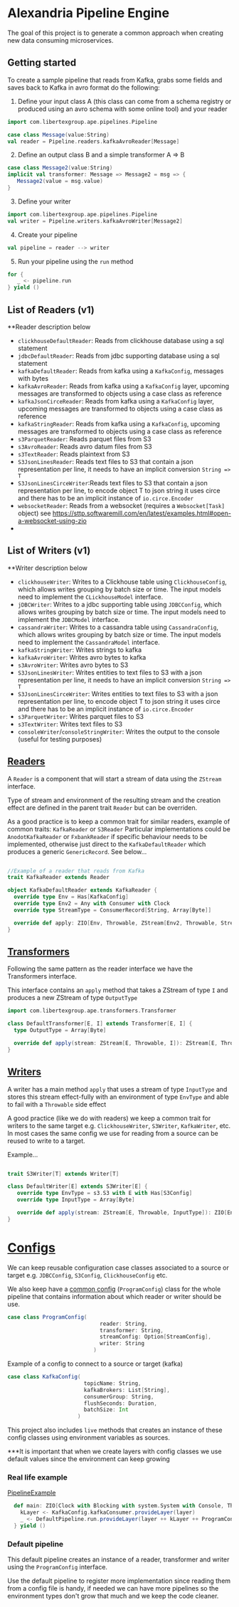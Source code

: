 # Alexandria Pipeline Engine

The goal of this project is to generate a common approach when creating new data consuming microservices.


## Getting started
To create a sample pipeline that reads from Kafka, grabs some fields and saves back to Kafka in avro format do the 
following:

1. Define your input class A (this class can come from a schema registry or produced using an avro schema with some 
   online tool) and your reader
```scala
import com.libertexgroup.ape.pipelines.Pipeline

case class Message(value:String)
val reader = Pipeline.readers.kafkaAvroReader[Message]
```
2. Define an output class B and a simple transformer A => B
```scala
case class Message2(value:String)
implicit val transformer: Message => Message2 = msg => {
   Message2(value = msg.value)
} 
```
3. Define your writer
```scala
import com.libertexgroup.ape.pipelines.Pipeline
val writer = Pipeline.writers.kafkaAvroWriter[Message2]
```
4. Create your pipeline
```scala
val pipeline = reader --> writer
```
5. Run your pipeline using the `run` method
```scala
for {
   _ <- pipeline.run
} yield ()
```
## List of Readers (v1)
**Reader description below
 - `clickhouseDefaultReader`: Reads from clickhouse database using a sql statement
 - `jdbcDefaultReader`: Reads from jdbc supporting database using a sql statement 
 - `kafkaDefaultReader`: Reads from kafka using a `KafkaConfig`, messages with bytes 
 - `kafkaAvroReader`: Reads from kafka using a `KafkaConfig` layer, upcoming messages are transformed to objects using a 
   case class as reference
 - `kafkaJsonCirceReader`: Reads from kafka using a `KafkaConfig` layer, upcoming messages are transformed to objects using a 
   case class as reference
 - `kafkaStringReader`: Reads from kafka using a `KafkaConfig`, upcoming messages are transformed to objects using a case
   class as reference 
 - `s3ParquetReader`: Reads parquet files from S3
 - `s3AvroReader`: Reads avro datum files from S3
 - `s3TextReader`: Reads plaintext from S3
 - `S3JsonLinesReader`: Reads text files to S3 that contain a json representation per line, it needs to have an
  implicit conversion `String => T`
 - `S3JsonLinesCirceWriter`:Reads text files to S3 that contain a json representation per line, to encode
  object T to json string it uses circe and there has to be an implicit instance of `io.circe.Encoder`
 - `websocketReader`: Reads from a websocket (requires a `Websocket[Task]` object) see https://sttp.softwaremill.com/en/latest/examples.html#open-a-websocket-using-zio
 - 
## List of Writers (v1)
**Writer description below
 - `clickhouseWriter`: Writes to a Clickhouse table using `ClickhouseConfig`, which allows writes grouping by batch 
   size or time. The input models need to implement the `CLickhouseModel` interface.
 - `jDBCWriter`: Writes to a jdbc supporting table using `JDBCConfig`, which allows writes grouping by batch
   size or time. The input models need to implement the `JDBCModel` interface.
 - `cassandraWriter`: Writes to a cassandra table using `CassandraConfig`, which allows writes grouping by batch
   size or time. The input models need to implement the `CassandraModel` interface.
 - `kafkaStringWriter`: Writes strings to kafka
 - `kafkaAvroWriter`: Writes avro bytes to kafka
 - `s3AvroWriter`: Writes avro bytes to S3
 - `S3JsonLinesWriter`: Writes entities to text files to S3 with a json representation per line, it needs to have an 
   implicit conversion `String => T`
 - `S3JsonLinesCirceWriter`: Writes entities to text files to S3 with a json representation per line, to encode 
   object T to json string it uses circe and there has to be an implicit instance of `io.circe.Encoder`
 - `s3ParquetWriter`: Writes parquet files to S3
 - `s3TextWriter`: Writes text files to S3
 - `consoleWriter`/`consoleStringWriter`: Writes the output to the console (useful for testing purposes)


[Readers](src/main/scala/com/libertexgroup/ape/readers)
------
A `Reader` is a component that will start a stream of data using the `ZStream` interface.

Type of stream and environment of the resulting stream and the creation effect are defined in the parent trait `Reader` but can be overriden.

As a good practice is to keep a common trait for similar readers, example of common traits: `KafkaReader` or `S3Reader` 
Particular implementations could be `AnodotKafkaReader` or `FxbankReader` if specific behaviour needs to be implemented, 
otherwise just direct to the `KafkaDefaultReader` which produces a generic `GenericRecord`. See below...

```scala

//Example of a reader that reads from Kafka
trait KafkaReader extends Reader

object KafkaDefaultReader extends KafkaReader {
  override type Env = Has[KafkaConfig]
  override type Env2 = Any with Consumer with Clock
  override type StreamType = ConsumerRecord[String, Array[Byte]]

  override def apply: ZIO[Env, Throwable, ZStream[Env2, Throwable, StreamType]] = ???
}
```

[Transformers](src/main/scala/com/libertexgroup/ape/transformers)
------
Following the same pattern as the reader interface we have the Transformers interface.

This interface contains an `apply` method that takes a ZStream of type `I` and produces a new ZStream of type `OutputType`

```scala
import com.libertexgroup.ape.transformers.Transformer

class DefaultTransformer[E, I] extends Transformer[E, I] {
  type OutputType = Array[Byte]

  override def apply(stream: ZStream[E, Throwable, I]): ZStream[E, Throwable, OutputType] = ???
}
```

[Writers](src/main/scala/com/libertexgroup/ape/writers)
------

A writer has a main method `apply` that uses a stream of type `InputType` and stores this stream effect-fully with an environment of type `EnvType` and able to fail with a `Throwable` side effect 

A good practice (like we do with readers) we keep a common trait for writers to the same target e.g. `ClickhouseWriter`, `S3Writer`, `KafkaWriter`, etc.
In most cases the same config we use for reading from a source can be reused to write to a target.

Example...

```scala

trait S3Writer[T] extends Writer[T]

class DefaultWriter[E] extends S3Writer[E] {
   override type EnvType = s3.S3 with E with Has[S3Config]
   override type InputType = Array[Byte]

   override def apply(stream: ZStream[E, Throwable, InputType]): ZIO[EnvType, Throwable, Unit] = ???
}
```

# [Configs](src/main/scala/com/libertexgroup/configs)

We can keep reusable configuration case classes associated to a source or target e.g. `JDBCConfig`, `S3Config`, `ClickhouseConfig` etc.

We also keep have a [common config](src/main/scala/com/libertexgroup/configs/ProgramConfig.scala) (`ProgramConfig`) class for the whole pipeline that contains information about which reader or writer should be use.
```scala
case class ProgramConfig(
                             reader: String,
                             transformer: String,
                             streamConfig: Option[StreamConfig],
                             writer: String
                           )
```

Example of a config to connect to a source or target (kafka)
```scala
case class KafkaConfig(
                        topicName: String,
                        kafkaBrokers: List[String],
                        consumerGroup: String,
                        flushSeconds: Duration,
                        batchSize: Int
                      )
```
This project also includes `live` methods that creates an instance of these config classes using environment variables as sources.

***It is important that when we create layers with config classes we use default values since the environment can keep growing
### Real life example 
[PipelineExample](src/main/scala/com/libertexgroup/PipelineExample.scala)
```scala
  def main: ZIO[Clock with Blocking with system.System with Console, Throwable, Unit] = for {
    kLayer <- KafkaConfig.kafkaConsumer.provideLayer(layer)
    _ <- DefaultPipeline.run.provideLayer(layer ++ kLayer ++ ProgramConfig.fromJsonString(configJson))
  } yield ()
```

### Default pipeline
This default pipeline creates an instance of a reader, transformer and writer using the `ProgramConfig` interface.

Use the default pipeline to register more implementation since reading them from a config file is handy, if needed we can have more pipelines so the environment types don't grow that much and we keep the code cleaner.